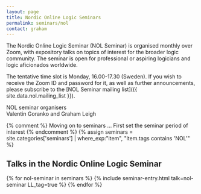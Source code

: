 ```yaml
---
layout: page
title: Nordic Online Logic Seminars
permalink: seminars/nol
contact: graham
---
```

The Nordic Online Logic Seminar (NOL Seminar) is organised monthly over Zoom, with expository talks on topics of interest for the broader logic community.
The seminar is open for professional or aspiring logicians and logic aficionados worldwide.

The tentative time slot is Monday, 16.00-17.30 (Sweden).
If you wish to receive the Zoom ID and password for it, as well as further announcements, please subscribe to the [NOL Seminar mailing list]({{ site.data.nol.mailing_list }}).

NOL seminar organisers\
Valentin Goranko and Graham Leigh

{% comment %}
  Moving on to seminars ...
  First set the seminar period of interest
{% endcomment %}
{% assign seminars = site.categories['seminars'] | where_exp:"item", "item.tags contains 'NOL'" %}

## Talks in the Nordic Online Logic Seminar

{% for nol-seminar in seminars %}
  {% include seminar-entry.html talk=nol-seminar LL_tag=true %}
{% endfor %}